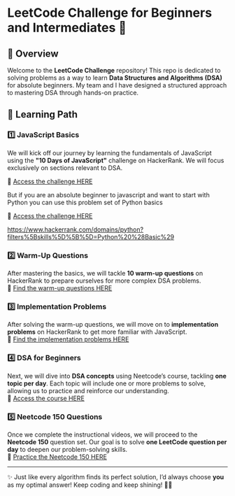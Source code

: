 # LeetCode Challenge for Beginners and Intermediates 🚀

## 📌 Overview

Welcome to the **LeetCode Challenge** repository! This repo is dedicated to solving problems as a way to learn **Data Structures and Algorithms (DSA)** for absolute beginners. My team and I have designed a structured approach to mastering DSA through hands-on practice.

## 📖 Learning Path

### 1️⃣ JavaScript Basics

We will kick off our journey by learning the fundamentals of JavaScript using the **"10 Days of JavaScript"** challenge on HackerRank. We will focus exclusively on sections relevant to DSA.

🔗 [Access the challenge HERE](https://www.hackerrank.com/domains/tutorials/10-days-of-javascript)

But if you are an absolute beginner to javascript and want to start with Python you can use this problem set of Python basics

🔗 [Access the challenge HERE](https://www.hackerrank.com/domains/python?filters%5Bskills%5D%5B%5D=Python%20%28Basic%29)

https://www.hackerrank.com/domains/python?filters%5Bskills%5D%5B%5D=Python%20%28Basic%29

### 2️⃣ Warm-Up Questions

After mastering the basics, we will tackle **10 warm-up questions** on HackerRank to prepare ourselves for more complex DSA problems.  
🔗 [Find the warm-up questions HERE](https://www.hackerrank.com/domains/algorithms?filters%5Bsubdomains%5D%5B%5D=warmup&badge_type=problem-solving)

### 3️⃣ Implementation Problems

After solving the warm-up questions, we will move on to **implementation problems** on HackerRank to get more familiar with JavaScript.  
🔗 [Find the implementation problems HERE](https://www.hackerrank.com/domains/algorithms?filters%5Bsubdomains%5D%5B%5D=implementation)

### 4️⃣ DSA for Beginners

Next, we will dive into **DSA concepts** using Neetcode’s course, tackling **one topic per day**. Each topic will include one or more problems to solve, allowing us to practice and reinforce our understanding.  
🔗 [Access the course HERE](https://neetcode.io/courses/dsa-for-beginners)

### 5️⃣ Neetcode 150 Questions

Once we complete the instructional videos, we will proceed to the **Neetcode 150** question set. Our goal is to solve **one LeetCode question per day** to deepen our problem-solving skills.  
🔗 [Practice the Neetcode 150 HERE](https://neetcode.io/practice)

---

✨ Just like every algorithm finds its perfect solution, I’d always choose **you** as my optimal answer! Keep coding and keep shining! 💖😊
